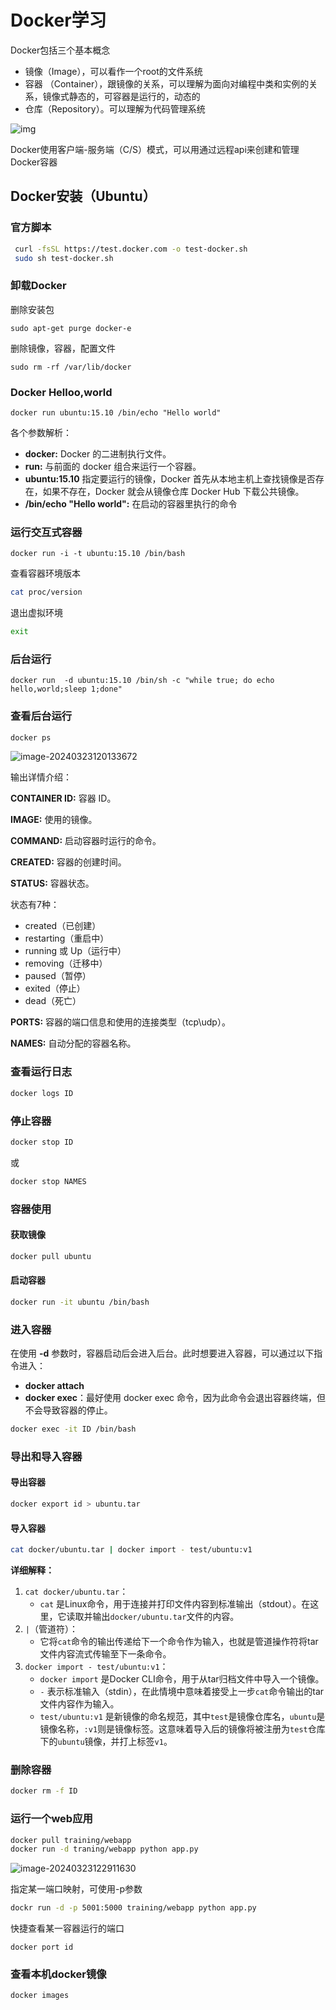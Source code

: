 # Docker学习

Docker包括三个基本概念

- 镜像（Image），可以看作一个root的文件系统
- 容器 （Container），跟镜像的关系，可以理解为面向对编程中类和实例的关系，镜像式静态的，可容器是运行的，动态的
- 仓库（Repository）。可以理解为代码管理系统

![img](https://www.runoob.com/wp-content/uploads/2016/04/576507-docker1.png)

Docker使用客户端-服务端（C/S）模式，可以用通过远程api来创建和管理Docker容器





## Docker安装（Ubuntu）



### 官方脚本

```bash
 curl -fsSL https://test.docker.com -o test-docker.sh
 sudo sh test-docker.sh
```





### 卸载Docker

删除安装包

````
sudo apt-get purge docker-e
````

删除镜像，容器，配置文件

```
sudo rm -rf /var/lib/docker
```





### Docker Helloo,world

```
docker run ubuntu:15.10 /bin/echo "Hello world"
```

各个参数解析：

- **docker:** Docker 的二进制执行文件。
- **run:** 与前面的 docker 组合来运行一个容器。
- **ubuntu:15.10** 指定要运行的镜像，Docker 首先从本地主机上查找镜像是否存在，如果不存在，Docker 就会从镜像仓库 Docker Hub 下载公共镜像。
- **/bin/echo "Hello world":** 在启动的容器里执行的命令



### 运行交互式容器

```
docker run -i -t ubuntu:15.10 /bin/bash
```

查看容器环境版本

```bash
cat proc/version
```

退出虚拟环境

```bash
exit
```

### 后台运行

```
docker run  -d ubuntu:15.10 /bin/sh -c "while true; do echo hello,world;sleep 1;done"
```

### 查看后台运行

```bash
docker ps
```

![image-20240323120133672](D:\xiaolog\docs\blog\image-20240323120133672.png)

输出详情介绍：

**CONTAINER ID:** 容器 ID。

**IMAGE:** 使用的镜像。

**COMMAND:** 启动容器时运行的命令。

**CREATED:** 容器的创建时间。

**STATUS:** 容器状态。

状态有7种：

- created（已创建）
- restarting（重启中）
- running 或 Up（运行中）
- removing（迁移中）
- paused（暂停）
- exited（停止）
- dead（死亡）

**PORTS:** 容器的端口信息和使用的连接类型（tcp\udp）。

**NAMES:** 自动分配的容器名称。

### 查看运行日志

```bash
docker logs ID
```

### 停止容器

```bash
docker stop ID
```

或

```bash
docker stop NAMES
```



### 容器使用

#### 获取镜像

```bash
docker pull ubuntu
```

#### 启动容器

```bash
docker run -it ubuntu /bin/bash
```

### 进入容器

在使用 **-d** 参数时，容器启动后会进入后台。此时想要进入容器，可以通过以下指令进入：

- **docker attach**
- **docker exec**：最好使用 docker exec 命令，因为此命令会退出容器终端，但不会导致容器的停止。

```bash
docker exec -it ID /bin/bash	
```

### 导出和导入容器

#### 导出容器

```bash
docker export id > ubuntu.tar
```

#### 导入容器

```bash
cat docker/ubuntu.tar | docker import - test/ubuntu:v1
```

**详细解释：**

1. `cat docker/ubuntu.tar`：
   - `cat` 是Linux命令，用于连接并打印文件内容到标准输出（stdout）。在这里，它读取并输出`docker/ubuntu.tar`文件的内容。
2. `|`（管道符）：
   - 它将`cat`命令的输出传递给下一个命令作为输入，也就是管道操作符将tar文件内容流式传输至下一条命令。
3. `docker import - test/ubuntu:v1`：
   - `docker import` 是Docker CLI命令，用于从tar归档文件中导入一个镜像。
   - `-` 表示标准输入（stdin），在此情境中意味着接受上一步`cat`命令输出的tar文件内容作为输入。
   - `test/ubuntu:v1` 是新镜像的命名规范，其中`test`是镜像仓库名，`ubuntu`是镜像名称，`:v1`则是镜像标签。这意味着导入后的镜像将被注册为`test`仓库下的`ubuntu`镜像，并打上标签`v1`。



### 删除容器

```bash
docker rm -f ID
```

### 运行一个web应用

```bash
docker pull training/webapp
docker run -d traning/webapp python app.py
```

![image-20240323122911630](C:\Users\colds\AppData\Roaming\Typora\typora-user-images\image-20240323122911630.png)

指定某一端口映射，可使用-p参数

```bash
dockr run -d -p 5001:5000 training/webapp python app.py
```

快捷查看某一容器运行的端口

```
docker port id
```



### 查看本机docker镜像

```bash
docker images
```

